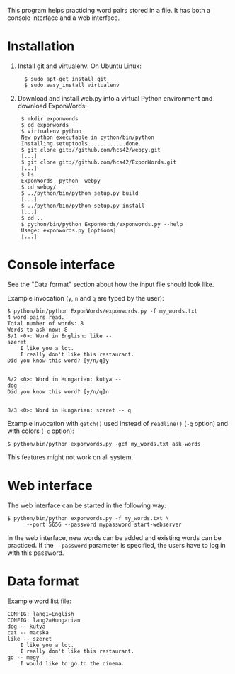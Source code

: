This program helps practicing word pairs stored in a file. It has both a console
interface and a web interface.

Installation
============

1. Install git and virtualenv. On Ubuntu Linux:

         $ sudo apt-get install git
         $ sudo easy_install virtualenv

2. Download and install web.py into a virtual Python environment and download
   ExponWords:

        $ mkdir exponwords
        $ cd exponwords
        $ virtualenv python
        New python executable in python/bin/python
        Installing setuptools............done.
        $ git clone git://github.com/hcs42/webpy.git
        [...]
        $ git clone git://github.com/hcs42/ExponWords.git
        [...]
        $ ls
        ExponWords  python  webpy
        $ cd webpy/
        $ ../python/bin/python setup.py build
        [...]
        $ ../python/bin/python setup.py install
        [...]
        $ cd ..
        $ python/bin/python ExponWords/exponwords.py --help
        Usage: exponwords.py [options]
        [...]


Console interface
=================

See the "Data format" section about how the input file should look like.

Example invocation (`y`, `n` and `q` are typed by the user):

    $ python/bin/python ExponWords/exponwords.py -f my_words.txt
    4 word pairs read.
    Total number of words: 8
    Words to ask now: 8
    8/1 <0>: Word in English: like --
    szeret
        I like you a lot.
        I really don't like this restaurant.
    Did you know this word? [y/n/q]y


    8/2 <0>: Word in Hungarian: kutya --
    dog
    Did you know this word? [y/n/q]n


    8/3 <0>: Word in Hungarian: szeret -- q

Example invocation with `getch()` used instead of `readline()` (`-g` option) and
with colors (`-c` option):

    $ python/bin/python exponwords.py -gcf my_words.txt ask-words

This features might not work on all system.

Web interface
=============

The web interface can be started in the following way:

    $ python/bin/python exponwords.py -f my_words.txt \
          --port 5656 --password mypassword start-webserver

In the web interface, new words can be added and existing words can be
practiced. If the `--password` parameter is specified, the users have to log in
with this password.

Data format
===========

Example word list file:

    CONFIG: lang1=English
    CONFIG: lang2=Hungarian
    dog -- kutya
    cat -- macska
    like -- szeret
        I like you a lot.
        I really don't like this restaurant.
    go -- megy
        I would like to go to the cinema.
